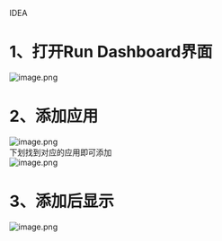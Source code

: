 IDEA
<a name="G1Pgw"></a>
# 1、打开Run Dashboard界面
![image.png](https://cdn.nlark.com/yuque/0/2020/png/396745/1588858194617-3b8ccad5-4181-44a9-8269-c239f0bc6bfd.png#align=left&display=inline&height=425&originHeight=1276&originWidth=1230&size=199090&status=done&style=none&width=410)
<a name="TL82m"></a>
# 2、添加应用
![image.png](https://cdn.nlark.com/yuque/0/2020/png/396745/1588858438672-5b6d5164-9726-40e0-b066-4dc6eb057a4e.png#align=left&display=inline&height=290&originHeight=871&originWidth=1207&size=43878&status=done&style=none&width=402.3333333333333)<br />下划找到对应的应用即可添加<br />![image.png](https://cdn.nlark.com/yuque/0/2020/png/396745/1588858455728-1b7ee468-2af8-493b-bf8a-c329277bc33a.png#align=left&display=inline&height=319&originHeight=958&originWidth=1196&size=100631&status=done&style=none&width=398.6666666666667)
<a name="6GuDE"></a>
# 3、添加后显示
![image.png](https://cdn.nlark.com/yuque/0/2020/png/396745/1588858877715-6a8b46e2-998f-4d62-a611-f075f2c07f05.png#align=left&display=inline&height=687&originHeight=2060&originWidth=3840&size=891318&status=done&style=none&width=1280)
